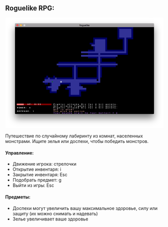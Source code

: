 ## Roguelike RPG:

![](Screen.png)


Путешествие по случайному лабиринту из комнат, населенных монстрами. Ищите зелья или доспехи, чтобы победить монстров.

#### Управление:

* Движение игрока: стрелочки
* Открытие инвентаря: i
* Закрытие инвентаря: Esc
* Подобрать предмет: g
* Выйти из игры: Esc


#### Предметы:

* Доспехи могут увеличить вашу максимальное здоровье, силу или защиту (их можно снимать и надевать)
* Зелье увеличивает ваше здоровье